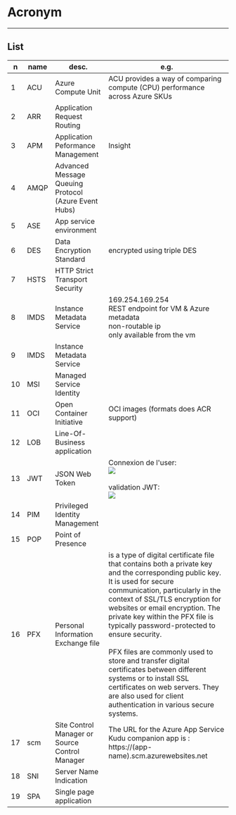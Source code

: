 # Acronym

---

## List
|n|name|desc.|e.g.|
|-|----|-----|----|
|1|ACU|Azure Compute Unit|ACU provides a way of comparing compute (CPU) performance across Azure SKUs|
|2|ARR|Application Request Routing||
|3|APM|Application Peformance Management|Insight|
|4|AMQP|Advanced Message Queuing Protocol (Azure Event Hubs)|
|5|ASE|App service environment||
|6|DES|Data Encryption Standard|encrypted using triple DES|
|7|HSTS|HTTP Strict Transport Security|
|8|IMDS|Instance Metadata Service|169.254.169.254<br/>REST endpoint for VM & Azure metadata<br/>non-routable ip<br/>only available from the vm|
|9|IMDS|Instance Metadata Service| 
|10|MSI|Managed Service Identity|
|11|OCI|Open Container Initiative|OCI images (formats does ACR support)|
|12|LOB|Line-Of-Business application|
|13|JWT|JSON Web Token|Connexion de l'user:<br/>[<img src="https://i.imgur.com/Qi4iTkt.png">](https://i.imgur.com/Qi4iTkt.png)<br/><br/>validation JWT:<br/>[<img src="https://i.imgur.com/0iaigS4.png">](https://i.imgur.com/0iaigS4.png)|
|14|PIM|Privileged Identity Management||
|15|POP|Point of Presence||
|16|PFX|Personal Information Exchange file| is a type of digital certificate file that contains both a private key and the corresponding public key. It is used for secure communication, particularly in the context of SSL/TLS encryption for websites or email encryption. The private key within the PFX file is typically password-protected to ensure security.<br/><br/>PFX files are commonly used to store and transfer digital certificates between different systems or to install SSL certificates on web servers. They are also used for client authentication in various secure systems.|
|17|scm|Site Control Manager or Source Control Manager|The URL for the Azure App Service Kudu companion app is :<br/>https://(app-name).scm.azurewebsites.net|
|18|SNI|Server Name Indication|
|19|SPA|Single page application|
